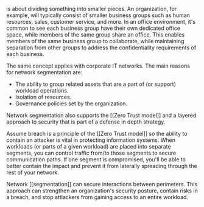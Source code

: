 is about dividing something into smaller pieces. An organization, for example, will typically consist of smaller business groups such as human resources, sales, customer service, and more. In an office environment, it's common to see each business group have their own dedicated office space, while members of the same group share an office. This enables members of the same business group to collaborate, while maintaining separation from other groups to address the confidentiality requirements of each business.

The same concept applies with corporate IT networks. The main reasons for network segmentation are:
- The ability to group related assets that are a part of (or support) workload operations.
- Isolation of resources.
- Governance policies set by the organization.

Network segmentation also supports the [[Zero Trust model]] and a layered approach to security that is part of a defense in depth strategy.

Assume breach is a principle of the [[Zero Trust model]] so the ability to contain an attacker is vital in protecting information systems. When workloads (or parts of a given workload) are placed into separate segments, you can control traffic from/to those segments to secure communication paths. If one segment is compromised, you'll be able to better contain the impact and prevent it from laterally spreading through the rest of your network.

Network [[segmentation]] can secure interactions between perimeters. This approach can strengthen an organization's security posture, contain risks in a breach, and stop attIackers from gaining access to an entire workload.
